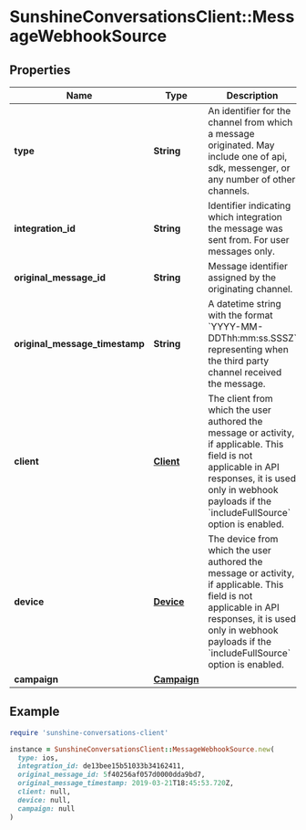 # SunshineConversationsClient::MessageWebhookSource

## Properties

| Name | Type | Description | Notes |
| ---- | ---- | ----------- | ----- |
| **type** | **String** | An identifier for the channel from which a message originated. May include one of api, sdk, messenger, or any number of other channels. |  |
| **integration_id** | **String** | Identifier indicating which integration the message was sent from. For user messages only. | [optional] |
| **original_message_id** | **String** | Message identifier assigned by the originating channel. | [optional] |
| **original_message_timestamp** | **String** | A datetime string with the format &#x60;YYYY-MM-DDThh:mm:ss.SSSZ&#x60; representing when the third party channel received the message. | [optional] |
| **client** | [**Client**](Client.md) | The client from which the user authored the message or activity, if applicable. This field is not applicable in API responses, it is used only in webhook payloads if the &#x60;includeFullSource&#x60; option is enabled. | [optional] |
| **device** | [**Device**](Device.md) | The device from which the user authored the message or activity, if applicable. This field is not applicable in API responses, it is used only in webhook payloads if the &#x60;includeFullSource&#x60; option is enabled. | [optional] |
| **campaign** | [**Campaign**](Campaign.md) |  | [optional] |

## Example

```ruby
require 'sunshine-conversations-client'

instance = SunshineConversationsClient::MessageWebhookSource.new(
  type: ios,
  integration_id: de13bee15b51033b34162411,
  original_message_id: 5f40256af057d0000dda9bd7,
  original_message_timestamp: 2019-03-21T18:45:53.720Z,
  client: null,
  device: null,
  campaign: null
)
```

